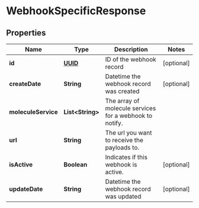 
# WebhookSpecificResponse

## Properties
Name | Type | Description | Notes
------------ | ------------- | ------------- | -------------
**id** | [**UUID**](UUID.md) | ID of the webhook record |  [optional]
**createDate** | **String** | Datetime the webhook record was created |  [optional]
**moleculeService** | **List&lt;String&gt;** | The array of molecule services for a webhook to notify. | 
**url** | **String** | The url you want to receive the payloads to. | 
**isActive** | **Boolean** | Indicates if this webhook is active. |  [optional]
**updateDate** | **String** | Datetime the webhook record was updated |  [optional]



